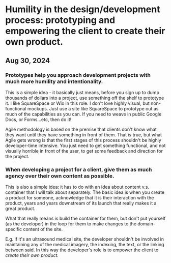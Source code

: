 # Humility in the design/development process: prototyping and empowering the client to create their own product.
## Aug 30, 2024


### Prototypes help you approach development projects with much more humility and intentionality.
This is a simple idea - it basically just means, before you sign up to dump thousands of dollars into a project, use something off the shelf to prototype it.  I like SquareSpace or Wix in this role.  I don't love highly visual, but non-functional mockups.  Just use a site like SquareSpace to prototype out as much of the capabilities as you can.  If you need to weave in public Google Docs, or Forms...etc, then do it!    

Agile methodology is based on the premise that clients don't know what they want until they have something in front of them.  That _is_ true, but what Agile gets wrong is that the first stages of this process shouldn't be highly developer-time intensive. You just need to get something functional, and not visually horrible in front of the user, to get some feedback and direction for the project.

### When developing a project for a client, give them as much agency over their own content as possible.

This is also a simple idea: it has to do with an idea about content v.s. container that I will talk about separately.  The basic idea is when you create a product for someone, acknowledge that it is their interaction with the product, years and years downstream of its launch that really makes it a great product.

What that really means is build the container for them, but don't put yourself (as the developer) in the loop for them to make changes to the domain-specific content of the site.  

E.g. if it's an ultrasound medical site, the developer shouldn't be involved in maintaining any of the medical imagery, the indexing, the text, or the linking between said.  In this way the developer's role is to empower the client to _create their own product._


